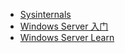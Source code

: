 - [Sysinternals](https://docs.microsoft.com/en-us/sysinternals/)
- [Windows Server 入门](https://docs.microsoft.com/zh-CN/windows-server/get-started/get-started-with-windows-server)
- [Windows Server Learn](https://docs.microsoft.com/zh-CN/learn/browse/?source=learn&terms=Windows%20Server&resource_type=learning%20path)